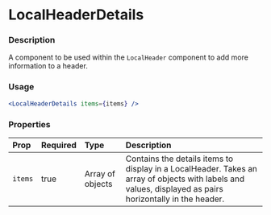 # LocalHeaderDetails

### Description

A component to be used within the `LocalHeader` component to add more information to a header.

### Usage

```jsx
<LocalHeaderDetails items={items} />
```

### Properties

| Prop    | Required | Type             | Description                                                                                                                                              |
| :------ | :------- | :--------------- | :------------------------------------------------------------------------------------------------------------------------------------------------------- |
| `items` | true     | Array of objects | Contains the details items to display in a LocalHeader. Takes an array of objects with labels and values, displayed as pairs horizontally in the header. |
